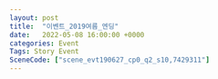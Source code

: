 ```yaml
---
layout: post
title:  "이벤트_2019여름_엔딩"
date:   2022-05-08 16:00:00 +0000
categories: Event
Tags: Story Event
SceneCode: ["scene_evt190627_cp0_q2_s10,7429311"]
---
```

